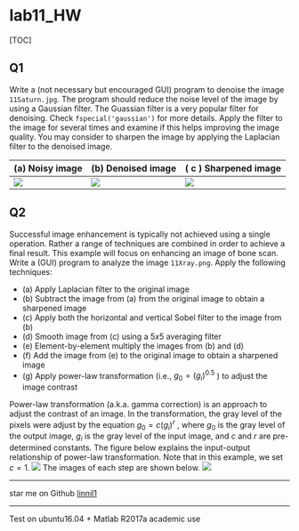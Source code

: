 # lab11_HW
[TOC]

## Q1
Write a (not necessary but encouraged GUI) program to denoise the image `11Saturn.jpg`. The program should reduce the noise level of the image by using a Gaussian filter. The Guassian filter is a very popular filter for denoising. Check `fspecial('gaussian')` for more details. Apply the filter to the image for several times and examine if this helps improving the image quality. You may consider to sharpen the image by applying the Laplacian filter to the denoised image.

| (a) Noisy image | (b) Denoised image | ( c ) Sharpened image |
| -------- | -------- | -------- |
| ![](https://i.imgur.com/j36fXR9.png) | ![](https://i.imgur.com/HmCsGeV.png) | ![](https://i.imgur.com/lThvRqO.png) |
> 

## Q2
Successful image enhancement is typically not achieved using a single operation. Rather a range of techniques are combined in order to achieve a final result. This example will focus on enhancing an image of bone scan. Write a (GUI) program to analyze the image `11Xray.png`. Apply the following techniques:
* (a) Apply Laplacian filter to the original image
* (b) Subtract the image from (a) from the original image to obtain a sharpened image
* \(c\) Apply both the horizontal and vertical Sobel filter to the image from (b)
* (d) Smooth image from \(c\) using a $5x5$ averaging filter
* (e) Element-by-element multiply the images from (b) and (d)
* (f) Add the image from (e) to the original image to obtain a sharpened image
* (g) Apply power-law transformation (i.e., $g_0 = (g_i)^{0.5}$ ) to adjust the image contrast

Power-law transformation (a.k.a. gamma correction) is an approach to adjust the contrast of an image. In the transformation, the gray level of the pixels were adjust by the equation $g_0 = c(g_i)^r$ , where $g_0$ is the gray level of the output image, $g_i$ is the gray level of the input image, and $c$ and $r$ are pre-determined constants. The figure below explains the input-output relationship of power-law transformation. Note that in this example, we set $c = 1$.
![](https://i.imgur.com/AoCxFUG.png)
The images of each step are shown below.
![](https://i.imgur.com/GN7gKHY.png)
> 


---
star me on Github
[linnil1](https://github.com/linnil1/Lab304_2017summer)

---
Test on ubuntu16.04 + Matlab R2017a academic use